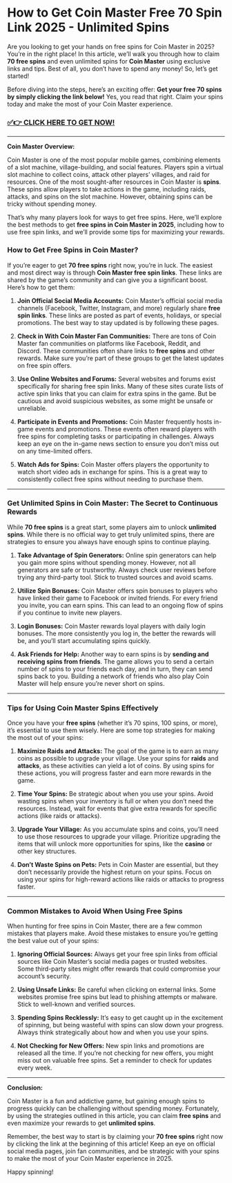 # How to Get Coin Master Free 70 Spin Link 2025 - Unlimited Spins

Are you looking to get your hands on free spins for Coin Master in 2025? You’re in the right place! In this article, we’ll walk you through how to claim **70 free spins** and even unlimited spins for **Coin Master** using exclusive links and tips. Best of all, you don’t have to spend any money! So, let’s get started!

Before diving into the steps, here’s an exciting offer: **Get your free 70 spins by simply clicking the link below!** Yes, you read that right. Claim your spins today and make the most of your Coin Master experience.

### [✅👉 CLICK HERE TO GET NOW!](https://freerewards.xyz/coin/master/)

---

**Coin Master Overview:**

Coin Master is one of the most popular mobile games, combining elements of a slot machine, village-building, and social features. Players spin a virtual slot machine to collect coins, attack other players’ villages, and raid for resources. One of the most sought-after resources in Coin Master is **spins**. These spins allow players to take actions in the game, including raids, attacks, and spins on the slot machine. However, obtaining spins can be tricky without spending money.

That’s why many players look for ways to get free spins. Here, we’ll explore the best methods to get **free spins in Coin Master in 2025**, including how to use free spin links, and we’ll provide some tips for maximizing your rewards.

### **How to Get Free Spins in Coin Master?**

If you’re eager to get **70 free spins** right now, you’re in luck. The easiest and most direct way is through **Coin Master free spin links**. These links are shared by the game’s community and can give you a significant boost. Here’s how to get them:

1. **Join Official Social Media Accounts:**
   Coin Master’s official social media channels (Facebook, Twitter, Instagram, and more) regularly share **free spin links**. These links are posted as part of events, holidays, or special promotions. The best way to stay updated is by following these pages.

2. **Check in With Coin Master Fan Communities:**
   There are tons of Coin Master fan communities on platforms like Facebook, Reddit, and Discord. These communities often share links to **free spins** and other rewards. Make sure you’re part of these groups to get the latest updates on free spin offers.

3. **Use Online Websites and Forums:**
   Several websites and forums exist specifically for sharing free spin links. Many of these sites curate lists of active spin links that you can claim for extra spins in the game. But be cautious and avoid suspicious websites, as some might be unsafe or unreliable.

4. **Participate in Events and Promotions:**
   Coin Master frequently hosts in-game events and promotions. These events often reward players with free spins for completing tasks or participating in challenges. Always keep an eye on the in-game news section to ensure you don’t miss out on any time-limited offers.

5. **Watch Ads for Spins:**
   Coin Master offers players the opportunity to watch short video ads in exchange for spins. This is a great way to consistently collect free spins without needing to purchase them.

---

### **Get Unlimited Spins in Coin Master: The Secret to Continuous Rewards**

While **70 free spins** is a great start, some players aim to unlock **unlimited spins**. While there is no official way to get truly unlimited spins, there are strategies to ensure you always have enough spins to continue playing.

1. **Take Advantage of Spin Generators:**
   Online spin generators can help you gain more spins without spending money. However, not all generators are safe or trustworthy. Always check user reviews before trying any third-party tool. Stick to trusted sources and avoid scams.

2. **Utilize Spin Bonuses:**
   Coin Master offers spin bonuses to players who have linked their game to Facebook or invited friends. For every friend you invite, you can earn spins. This can lead to an ongoing flow of spins if you continue to invite new players.

3. **Login Bonuses:**
   Coin Master rewards loyal players with daily login bonuses. The more consistently you log in, the better the rewards will be, and you’ll start accumulating spins quickly.

4. **Ask Friends for Help:**
   Another way to earn spins is by **sending and receiving spins from friends**. The game allows you to send a certain number of spins to your friends each day, and in turn, they can send spins back to you. Building a network of friends who also play Coin Master will help ensure you’re never short on spins.

---

### **Tips for Using Coin Master Spins Effectively**

Once you have your **free spins** (whether it’s 70 spins, 100 spins, or more), it’s essential to use them wisely. Here are some top strategies for making the most out of your spins:

1. **Maximize Raids and Attacks:**
   The goal of the game is to earn as many coins as possible to upgrade your village. Use your spins for **raids** and **attacks**, as these activities can yield a lot of coins. By using spins for these actions, you will progress faster and earn more rewards in the game.

2. **Time Your Spins:**
   Be strategic about when you use your spins. Avoid wasting spins when your inventory is full or when you don’t need the resources. Instead, wait for events that give extra rewards for specific actions (like raids or attacks).

3. **Upgrade Your Village:**
   As you accumulate spins and coins, you’ll need to use those resources to upgrade your village. Prioritize upgrading the items that will unlock more opportunities for spins, like the **casino** or other key structures.

4. **Don’t Waste Spins on Pets:**
   Pets in Coin Master are essential, but they don’t necessarily provide the highest return on your spins. Focus on using your spins for high-reward actions like raids or attacks to progress faster.

---

### **Common Mistakes to Avoid When Using Free Spins**

When hunting for free spins in Coin Master, there are a few common mistakes that players make. Avoid these mistakes to ensure you’re getting the best value out of your spins:

1. **Ignoring Official Sources:**
   Always get your free spin links from official sources like Coin Master’s social media pages or trusted websites. Some third-party sites might offer rewards that could compromise your account’s security.

2. **Using Unsafe Links:**
   Be careful when clicking on external links. Some websites promise free spins but lead to phishing attempts or malware. Stick to well-known and verified sources.

3. **Spending Spins Recklessly:**
   It’s easy to get caught up in the excitement of spinning, but being wasteful with spins can slow down your progress. Always think strategically about how and when you use your spins.

4. **Not Checking for New Offers:**
   New spin links and promotions are released all the time. If you’re not checking for new offers, you might miss out on valuable free spins. Set a reminder to check for updates every week.

---

**Conclusion:**

Coin Master is a fun and addictive game, but gaining enough spins to progress quickly can be challenging without spending money. Fortunately, by using the strategies outlined in this article, you can claim **free spins** and even maximize your rewards to get **unlimited spins**.

Remember, the best way to start is by claiming your **70 free spins** right now by clicking the link at the beginning of this article! Keep an eye on official social media pages, join fan communities, and be strategic with your spins to make the most of your Coin Master experience in 2025.

Happy spinning!
